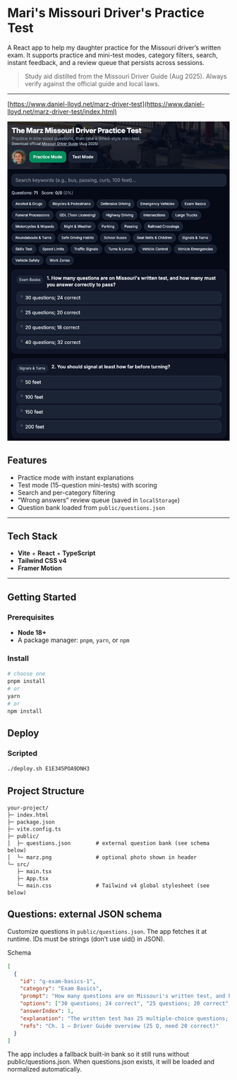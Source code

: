 # Mari's Missouri Driver's Practice Test


A React app to help my daughter practice for the Missouri driver’s written exam. It supports practice and mini-test modes, category filters, search, instant feedback, and a review queue that persists across sessions.

> Study aid distilled from the Missouri Driver Guide (Aug 2025). Always verify against the official guide and local laws.

---

[https://www.daniel-lloyd.net/marz-driver-test](https://www.daniel-lloyd.net/marz-driver-test/index.html)

<img src="ss.png" width="600">

## Features

- Practice mode with instant explanations  
- Test mode (15-question mini-tests) with scoring  
- Search and per-category filtering  
- “Wrong answers” review queue (saved in `localStorage`)  
- Question bank loaded from `public/questions.json`

---

## Tech Stack

- **Vite** + **React** + **TypeScript**  
- **Tailwind CSS v4**  
- **Framer Motion**

---

## Getting Started

### Prerequisites
- **Node 18+**
- A package manager: `pnpm`, `yarn`, or `npm`

### Install

```bash
# choose one
pnpm install
# or
yarn
# or
npm install
```

## Deploy

### Scripted

```bash
./deploy.sh E1E345POA9DNH3
```

## Project Structure

```
your-project/
├─ index.html
├─ package.json
├─ vite.config.ts
├─ public/
│  ├─ questions.json        # external question bank (see schema below)
│  └─ marz.png              # optional photo shown in header
└─ src/
   ├─ main.tsx
   ├─ App.tsx
   └─ main.css              # Tailwind v4 global stylesheet (see below)
```

## Questions: external JSON schema

Customize questions in `public/questions.json`. The app fetches it at runtime. IDs must be strings (don’t use uid() in JSON).

Schema

```json
[
  {
    "id": "q-exam-basics-1",
    "category": "Exam Basics",
    "prompt": "How many questions are on Missouri's written test, and how many must you answer correctly to pass?",
    "options": ["30 questions; 24 correct", "25 questions; 20 correct", "20 questions; 18 correct", "40 questions; 32 correct"],
    "answerIndex": 1,
    "explanation": "The written test has 25 multiple-choice questions; you must get 20 correct to pass.",
    "refs": "Ch. 1 – Driver Guide overview (25 Q, need 20 correct)"
  }
]
```

The app includes a fallback built-in bank so it still runs without public/questions.json. When questions.json exists, it will be loaded and normalized automatically.
